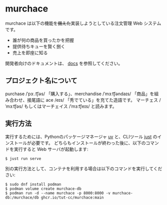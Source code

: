 # murchace

murchace は以下の機能を~~備えた~~実装しようとしている注文管理 Web システムです。

- 誰が何の商品を買ったかを把握
- 提供待ちキューを賢く捌く
- 売上を即座に知る

開発者向けのドキュメントは、 [docs](/docs) を参照してください。

## プロジェクト名について

purchase /ˈpɜː.t͡ʃəs/ 「購入する」、merchandise /ˈmɜːt͡ʃəndaɪs/ 「商品」を組み合わせ、接尾語に ace /eɪs/ 「秀でている」を充てた造語です。
マーチェス /ˈmɜːt͡ʃəs/ もしくはマーチェイス /ˈmɜːt͡ʃeɪs/ と読みます。

## 実行方法

実行するためには、Pythonのパッケージマネージャ [uv](https://github.com/astral-sh/uv) と、CLIツール [just](https://github.com/casey/just) のインストールが必要です。
どちらもインストールが終わった後に、以下のコマンドを実行すると Web サーバが起動します:

```
$ just run serve
```

別の実行方法として、コンテナを利用する場合は以下のコマンドを実行してください:

```
$ sudo dnf install podman
$ podman volume create murchace-db
$ podman run -d --name murchace -p 8000:8000 -v murchace-db:/murchace/db ghcr.io/tut-cc/murchace:main
```
